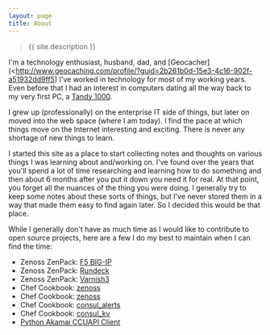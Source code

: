 ```yaml
---
layout: page
title: About
---
```


> {{ site.description }}

I'm a technology enthusiast, husband, dad, and
[Geocacher](<http://www.geocaching.com/profile/?guid=2b261b0d-15e3-4c16-902f-a51932dd9ff5)
I've worked in technology for most of my working years. Even before that I had
an interest in computers dating all the way back to my very first PC, a
[Tandy 1000](http://en.wikipedia.org/wiki/Tandy_1000).

I grew up (professionally) on the enterprise IT side of things, but later on
moved into the web space (where I am today). I find the pace at which things
move on the Internet interesting and exciting. There is never any shortage of
new things to learn.

I started this site as a place to start collecting notes and thoughts on various
things I was learning about and/working on. I've found over the years that
you'll spend a lot of time researching and learning how to do something and
then about 6 months after you put it down you need it for real.
At that point, you forget all the nuances of the thing you were doing. I generally
try to keep some notes about these sorts of things, but I've never stored them
in a way that made them easy to find again later. So I decided this would
be that place.

While I generally don't have as much time as I would like to contribute to open
source projects, here are a few I do my best to maintain when I can find the
time:

* Zenoss ZenPack: [F5 BIG-IP](http://wiki.zenoss.org/ZenPack:F5_BIG-IP_\(Open_Source\))
* Zenoss ZenPack: [Rundeck](http://wiki.zenoss.org/ZenPack:Rundeck)
* Zenoss ZenPack: [Varnish3](http://wiki.zenoss.org/ZenPack:Varnish_3)
* Chef Cookbook: [zenoss](https://supermarket.chef.io/cookbooks/zenoss)
* Chef Cookbook: [zenoss](https://supermarket.chef.io/cookbooks/zenoss_client)
* Chef Cookbook: [consul_alerts](https://supermarket.chef.io/cookbooks/consul_alerts)
* Chef Cookbook: [consul_kv](https://supermarket.chef.io/cookbooks/consul_kv)
* [Python Akamai CCUAPI Client](https://pypi.python.org/pypi/ccuapi/1.1.2)
